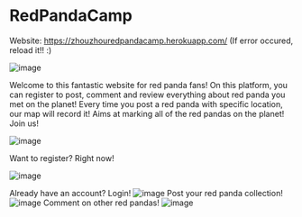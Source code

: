 # RedPandaCamp

Website: https://zhouzhouredpandacamp.herokuapp.com/
(If error occured, reload it!! :)

![image](https://user-images.githubusercontent.com/36254120/163080957-45f5e162-cb85-47fe-8088-2816e756ddfe.png)


Welcome to this fantastic website for red panda fans! On this platform, you can register to post, comment and review everything about red panda you met on the planet!
Every time you post a red panda with specific location, our map will record it!
Aims at marking all of the red pandas on the planet!
Join us!

![image](https://user-images.githubusercontent.com/36254120/163081198-b7c7da9e-87eb-4b38-a85f-9a4f2e6a2531.png)

Want to register? Right now!

![image](https://user-images.githubusercontent.com/36254120/163088175-eb6867e0-d298-47ba-938c-8b7beb661042.png)

Already have an account?
Login!
![image](https://user-images.githubusercontent.com/36254120/163088260-af25a8d1-b5f8-4807-bd23-7d4661941cc2.png)
Post your red panda collection!
![image](https://user-images.githubusercontent.com/36254120/163088399-3148d136-fc40-47d5-ba4f-927a95ab5913.png)
Comment on other red pandas!
![image](https://user-images.githubusercontent.com/36254120/163088375-412ba03b-5535-4f44-854c-2de641cbaf3a.png)




